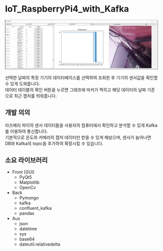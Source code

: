 # IoT_RaspberryPi4_with_Kafka

<p align="center">
<img src="./IoT.PNG">
</p>
선택한 날짜의 특정 기기의 데이터베이스를 선택하여 조회한 후 기기의 센서값을 확인할 수 있게 도와줍니다.<br>
데이터 테이블의 확인 버튼을 누르면 그래프에 마커가 찍히고 해당 데이터의 날짜 기준으로 최근 캡처를 띄워줍니다.

## 개발 의의
라즈베리 파이의 센서 데이터들을 사용자의 컴퓨터에서 확인하고 분석할 수 있게 Kafka를 이용하여 통신합니다.<br>
기본적으로 온도와 카메라의 캡처 데이터만 받을 수 있게 해놨으며, 센서가 늘어나면 DB와 Kafka의 topic을 추가하여 확장시킬 수 있습니다.<br>


## 소요 라이브러리
* Front (GUI)
   - PyQt5
   - Matplotlib
   - OpenCv
* Back
   - Pymongo
   - kafka
   - confluent_kafka
   - pandas
* Aux
   - json
   - datetime
   - sys
   - base64
   - dateutil.relativedelta

